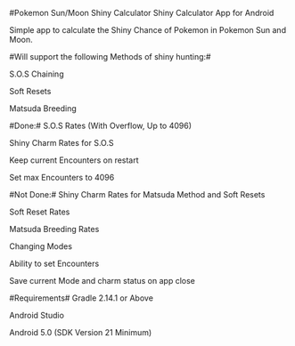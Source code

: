 #Pokemon Sun/Moon Shiny Calculator
Shiny Calculator App for Android

Simple app to calculate the Shiny Chance of Pokemon in Pokemon Sun and Moon.

#Will support the following Methods of shiny hunting:#

 S.O.S Chaining
 
 Soft Resets
 
 Matsuda Breeding

#Done:#
S.O.S Rates (With Overflow, Up to 4096)

Shiny Charm Rates for S.O.S

Keep current Encounters on restart

Set max Encounters to 4096




#Not Done:#
Shiny Charm Rates for Matsuda Method and Soft Resets

Soft Reset Rates

Matsuda Breeding Rates

Changing Modes

Ability to set Encounters

Save current Mode and charm status on app close


#Requirements#
Gradle 2.14.1 or Above

Android Studio

Android 5.0 (SDK Version 21 Minimum)
